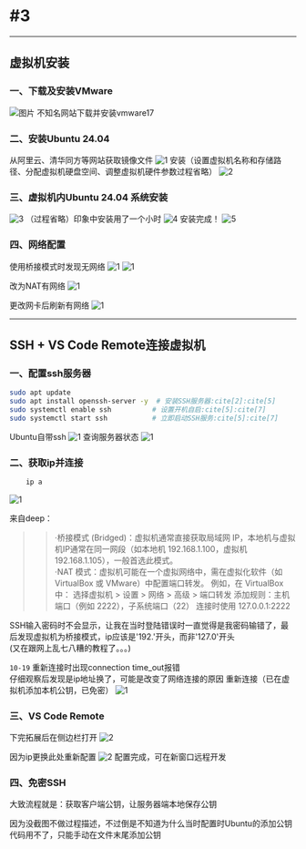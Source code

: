 # #3

-----

## 虚拟机安装

### 一、下载及安装VMware

![图片](../images/屏幕截图%202025-10-19%20205500.png)
不知名网站下载并安装vmware17

### 二、安装Ubuntu 24.04

从阿里云、清华同方等网站获取镜像文件
![1](../images/屏幕截图%202025-10-19%20211425.png)
安装（设置虚拟机名称和存储路径、分配虚拟机硬盘空间、调整虚拟机硬件参数过程省略）
![2](../images/eb1160eb49854afda3d0ad4a62cc7207.png)

### 三、虚拟机内Ubuntu 24.04 系统安装

![3](../images/c0280f34a691476e8a2189430a4b6253.png)
（过程省略）印象中安装用了一个小时
![4](../images/bef85caa9fa348499eef89fdd00a3750.png)
安装完成！
![5](../images/屏幕截图%202025-10-19%20212411.png)

### 四、网络配置

使用桥接模式时发现无网络
![1](../images/屏幕截图%202025-10-19%20212528.png)
![1](../images/屏幕截图%202025-10-19%20212737.png)

改为NAT有网络
![1](../images/屏幕截图%202025-10-19%20212647.png)

更改网卡后刷新有网络
![1](../images/屏幕截图%202025-10-19%20212813.png)

-----

## SSH + VS Code Remote连接虚拟机

### 一、配置ssh服务器

```bash
sudo apt update
sudo apt install openssh-server -y  # 安装SSH服务器:cite[2]:cite[5]
sudo systemctl enable ssh          # 设置开机自启:cite[5]:cite[7]
sudo systemctl start ssh           # 立即启动SSH服务:cite[5]:cite[7]
```

Ubuntu自带ssh
![1](../images/屏幕截图%202025-10-19%20214652.png)
查询服务器状态
![1](../images/屏幕截图%202025-10-19%20215056.png)

### 二、获取ip并连接

```bash
    ip a
```

![1](../images/屏幕截图%202025-10-19%20220137.png)

来自deep：
>>·桥接模式 (Bridged)：虚拟机通常直接获取局域网 IP，本地机与虚拟机IP通常在同一网段（如本地机 192.168.1.100，虚拟机 192.168.1.105），一般首选此模式。  
>>·NAT 模式：虚拟机可能在一个虚拟网络中，需在虚拟化软件（如 VirtualBox 或 VMware）中配置端口转发。
例如，在 VirtualBox 中：
选择虚拟机 > 设置 > 网络 > 高级 > 端口转发
添加规则：主机端口（例如 2222），子系统端口（22）
连接时使用 127.0.0.1:2222

SSH输入密码时不会显示，让我在当时登陆错误时一直觉得是我密码输错了，最后发现虚拟机为桥接模式，ip应该是'192.'开头，而非'127.0'开头  
(又在跟网上乱七八糟的教程了。。。)

`10-19`
重新连接时出现connection time_out报错  
仔细观察后发现是ip地址换了，可能是改变了网络连接的原因
重新连接（已在虚拟机添加本机公钥，已免密）
![1](../images/屏幕截图%202025-10-19%20221840.png)

### 三、VS Code Remote

下完拓展后在侧边栏打开
![2](../images/屏幕截图%202025-10-19%20223023.png)

因为ip更换此处重新配置
![2](../images/屏幕截图%202025-10-19%20223721.png)
配置完成，可在新窗口远程开发

### 四、免密SSH

大致流程就是：获取客户端公钥，让服务器端本地保存公钥

因为没截图不做过程描述，不过倒是不知道为什么当时配置时Ubuntu的添加公钥代码用不了，只能手动在文件末尾添加公钥
